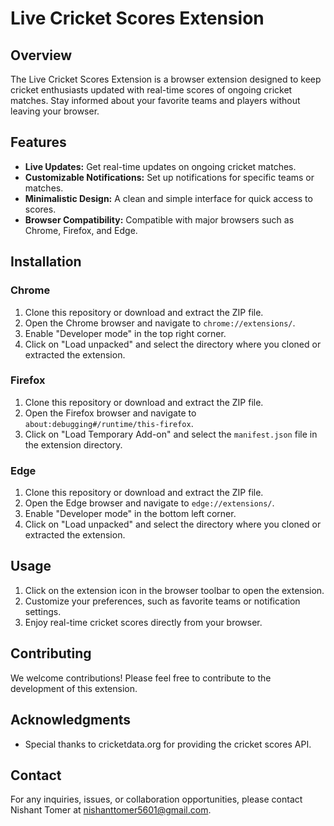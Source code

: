 
# Live Cricket Scores Extension

## Overview

The Live Cricket Scores Extension is a browser extension designed to keep cricket enthusiasts updated with real-time scores of ongoing cricket matches. Stay informed about your favorite teams and players without leaving your browser.

## Features

- **Live Updates:** Get real-time updates on ongoing cricket matches.
- **Customizable Notifications:** Set up notifications for specific teams or matches.
- **Minimalistic Design:** A clean and simple interface for quick access to scores.
- **Browser Compatibility:** Compatible with major browsers such as Chrome, Firefox, and Edge.

## Installation

### Chrome

1. Clone this repository or download and extract the ZIP file.
2. Open the Chrome browser and navigate to `chrome://extensions/`.
3. Enable "Developer mode" in the top right corner.
4. Click on "Load unpacked" and select the directory where you cloned or extracted the extension.

### Firefox

1. Clone this repository or download and extract the ZIP file.
2. Open the Firefox browser and navigate to `about:debugging#/runtime/this-firefox`.
3. Click on "Load Temporary Add-on" and select the `manifest.json` file in the extension directory.

### Edge

1. Clone this repository or download and extract the ZIP file.
2. Open the Edge browser and navigate to `edge://extensions/`.
3. Enable "Developer mode" in the bottom left corner.
4. Click on "Load unpacked" and select the directory where you cloned or extracted the extension.

## Usage

1. Click on the extension icon in the browser toolbar to open the extension.
2. Customize your preferences, such as favorite teams or notification settings.
3. Enjoy real-time cricket scores directly from your browser.

## Contributing

We welcome contributions! Please feel free to contribute to the development of this extension.


## Acknowledgments

- Special thanks to cricketdata.org for providing the cricket scores API.

## Contact

For any inquiries, issues, or collaboration opportunities, please contact Nishant Tomer at nishanttomer5601@gmail.com.


